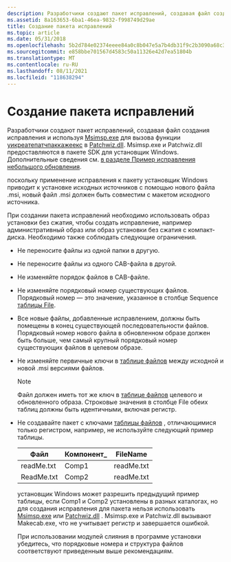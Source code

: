 ```yaml
---
description: Разработчики создают пакет исправлений, создавая файл создания исправления и используя Msimsp.exe для вызова функции Уикреатепатчпаккажеекс в Patchwiz.dll.
ms.assetid: 8a163653-6ba1-46ea-9832-f998749d29ae
title: Создание пакета исправлений
ms.topic: article
ms.date: 05/31/2018
ms.openlocfilehash: 5b2d784e02374eeee84a0c8b047e5a7b4db31f9c2b3090a68c31f35dece8c978
ms.sourcegitcommit: e858bbe701567d4583c50a11326e42d7ea51804b
ms.translationtype: MT
ms.contentlocale: ru-RU
ms.lasthandoff: 08/11/2021
ms.locfileid: "118638294"
---
```

# <a name="creating-a-patch-package"></a>Создание пакета исправлений

Разработчики создают пакет исправлений, создавая файл создания исправления и используя [Msimsp.exe](msimsp-exe.md) для вызова функции [уикреатепатчпаккажеекс](uicreatepatchpackageex--patchwiz-dll-.md) в [Patchwiz.dll](patchwiz-dll.md). Msimsp.exe и Patchwiz.dll предоставляются в пакете SDK для установщик Windows. Дополнительные сведения см. [в разделе Пример исправления небольшого обновления](a-small-update-patching-example.md).

поскольку применение исправления к пакету установщик Windows приводит к установке исходных источников с помощью нового файла .msi, новый файл .msi должен быть совместим с макетом исходного источника.

При создании пакета исправлений необходимо использовать образ установки без сжатия, чтобы создать исправление, например административный образ или образ установки без сжатия с компакт-диска. Необходимо также соблюдать следующие ограничения.

-   Не переносите файлы из одной папки в другую.
-   Не переносите файлы из одного CAB-файла в другой.
-   Не изменяйте порядок файлов в CAB-файле.
-   Не изменяйте порядковый номер существующих файлов. Порядковый номер — это значение, указанное в столбце Sequence [таблицы File](file-table.md).
-   Все новые файлы, добавленные исправлением, должны быть помещены в конец существующей последовательности файлов. Порядковый номер нового файла в обновленном образе должен быть больше, чем самый крупный порядковый номер существующих файлов в целевом образе.
-   Не изменяйте первичные ключи в [таблице файлов](file-table.md) между исходной и новой .msi версиями файлов.
    > [!Note]  
    > Файл должен иметь тот же ключ в [таблице файлов](file-table.md) целевого и обновленного образа. Строковые значения в столбце File обеих таблиц должны быть идентичными, включая регистр.

     

-   Не создавайте пакет с ключами [таблицы файлов](file-table.md) , отличающимися только регистром, например, не используйте следующий пример таблицы.

    

    | Файл       | Компонент\_ | FileName   |
    |------------|-------------|------------|
    | readMe.txt | Comp1       | readMe.txt |
    | ReadMe.txt | Comp2       | readMe.txt |

    

     

    установщик Windows может разрешить предыдущий пример таблицы, если Comp1 и Comp2 установлены в разных каталогах, но для создания исправления для пакета нельзя использовать [Msimsp.exe](msimsp-exe.md) или [Patchwiz.dll](patchwiz-dll.md) . Msimsp.exe и Patchwiz.dll вызывают Makecab.exe, что не учитывает регистр и завершается ошибкой.

    При использовании модулей слияния в программе установки убедитесь, что порядковые номера и структура файлов соответствуют приведенным выше рекомендациям.

 

 



